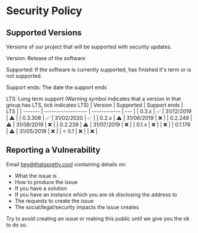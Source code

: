 # Security Policy

## Supported Versions

Versions of our project that will be supported with security updates.


Version: Release of the software

Supported: If the software is currently supported, has finished it's term or is not supported.

Support ends: The date the support ends

LTS: Long term support (Warning symbol indicates that a version in that group has LTS, tick indicates LTS)
| Version | Supported          | Support ends | LTS |
| ------- | ------------------ | ------------ | --- |
| 0.3.x   | :white_check_mark: | 31/12/2019   | :warning: |
| 0.3.308 | :white_check_mark: | 31/02/2020   | :white_check_mark: |
| 0.2.x   | :warning:          | 31/06/2019   | :x: |
| 0.2.249 | :warning:          | 31/08/2019   | :x: |
| 0.2.239 | :warning:          | 31/07/2019   | :x: |
| 0.1.x   | :x:                |              | :x: |
| 0.1.176 | :warning:          | 31/05/2019   | :x: |
| < 0.1   | :x:                |              | :x: |

## Reporting a Vulnerability

Email [hey@thatspretty.cool](mailto:hey@thatspretty.cool) containing details on:
- What the issue is
- How to produce the issue
- If you have a solution
- If you have an instance which you are ok disclosing the address to
- The requests to create the issue
- The social/legal/security impacts the issue creates

Try to avoid creating an issue or making this public until we give you the ok to do so.
